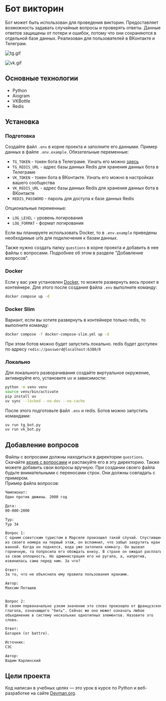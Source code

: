 # Бот викторин

Бот может быть использован для проведения викторин. 
Предоставляет возможность задавать случайные вопросы и проверять ответы. 
Данные ответов защищены от потери и ошибок, потому что они сохраняются в отдельной базе данных.
Реализован для пользователей в ВКонтакте и Телеграм.

![tg.gif](src/tg-example.gif)

![vk.gif](src/vk-example.gif)


## Основные технологии
- Python
- Aiogram
- VKBottle
- Redis

## Установка
### Подготовка
Создайте файл `.env` в корне проекта и заполните его данными. Пример данных в файле `.env.example`.
Обязательные переменные:
- `TG_TOKEN` - токен бота в Телеграме. Узнать его можно [здесь](https://t.me/BotFather)
- `TG_REDIS_URL` - адрес базы данных Redis для хранения данных бота в Телеграме
- `VK_TOKEN` - токен бота в ВКонтакте. Узнать его можно в настройках вашего сообщества
- `VK_REDIS_URL` - адрес базы данных Redis для хранения данных бота в ВКонтакте
- `REDIS_PASSWORD` - пароль для доступа к базе данных Redis

Опциональные переменные:
- `LOG_LEVEL` - уровень логирования
- `LOG_FORMAT` - формат логирования

Если вы планируете использовать Docker, то в `.env.example` приведены необходимые urls для подключения к базам данных.

Также нужно создать папку `questions` в корне проекта и добавить в нее файлы с вопросами. 
Подробнее об этом в разделе "Добавление вопросов".
### Docker
Если у вас уже установлен [Docker](https://www.docker.com/), то можете развернуть весь проект в контейнере. 
Для этого после создания файла `.env` выполните команду:
```bash
docker compose up -d
```

### Docker Slim
Вариант, если вы хотите развернуть в контейнере только redis, то выполните команду:
```bash
docker compose -f docker-compose-slim.yml up -d
```
При этом ботов можно будет запустить локально. redis будет доступен по адресу `redis://password@localhost:6380/0`

### Локально
Для локального разворачивания создайте виртуальное окружение, активируйте его, установите uv и зависимости:
```bash
python -m venv venv
source venv/bin/activate
pip install uv
uv sync --locked --no-dev --no-cache
```
После этого подготовьте файл `.env` и redis. Ботов можно запустить командами:
```bash
uv run tg_bot.py
uv run vk_bot.py
```

## Добавление вопросов

Файлы с вопросами должны находиться в директории `questions`.
Скачайте [архив с вопросами](https://dvmn.org/media/modules_dist/quiz-questions.zip) и распакуйте его в эту директорию.
Также можете добавить свои вопросы вручную. 
При создании своего файла будьте внимательными с переносами строк. 
Они должны совпадать с примером.  
Пример файла вопросов:
```txt
Чемпионат:
Один против дюжины. 2000 год

Дата:
00-000-2000

Тур:
Тур 34

Вопрос 1:
С одним советским туристом в Марселе произошел такой случай. Спустившись
из своего номера на первый этаж, он вспомнил, что забыл закрутить кран в
ванной. Когда он поднялся, вода уже затопила комнату. Он вызвал
горничную, та попросила его обождать внизу. В страхе он ожидал расплаты
за свою оплошность. Но администрация его не ругала, а, напротив,
извинилась сама перед ним. За что?

Ответ:
За то, что не объяснила ему правила пользования кранами.

Автор:
Максим Поташев


Вопрос 2:
В своем первоначально узком значении это слово произошло от французского
глагола, означающего "бить". Сейчас же оно может означать любое
объединение в систему нескольких однотипных элементов. Назовите это
слово.

Ответ:
Батарея (от battre).

Источник:
СЭС

Автор:
Вадим Карлинский
```

## Цели проекта
Код написан в учебных целях — это урок в курсе по Python и веб-разработке на сайте [Devman.org](https://devman.org).